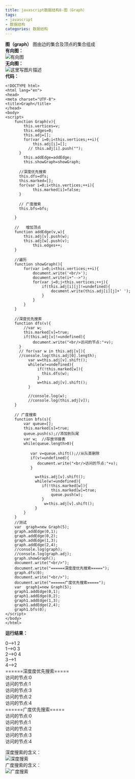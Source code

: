 ```yaml
---
title: javascript数据结构8-图（Graph）
tags: 
- javascript
- 数据结构
categories: 数据结构
---
```


 
 **图（graph）**
图由边的集合及顶点的集合组成           
**有向图：**          
![有向图](http://img.blog.csdn.net/20151208125116430)               
**无向图：**          
![这里写图片描述](http://img.blog.csdn.net/20151208125202948)             
**代码：**        

```html5
<!DOCTYPE html>
<html lang="en">
<head>
<meta charset="UTF-8">
<title>Graph</title>
</head>
<body>
<script>
	function Graph(v){
      	this.vertices=v;
      	this.edges=0;
      	this.adj=[];
     	for(var i=0;i<this.vertices;++i){
        	this.adj[i]=[];
          // this.adj[i].push("");
      }
      	this.addEdge=addEdge;
      	this.showGraph=showGraph;
      
      //深度优先搜索
      this.dfs=dfs;
      this.marked=[];
      for(var i=0;i<this.vertices;++i){
        	this.marked[i]=false;
      }

      // 广度搜索
      this.bfs=bfs;
      	
    }
  
	//   增加顶点
  	function addEdge(v,w){
      	this.adj[v].push(w);
      	this.adj[w].push(v);
		    this.edges++;      
    }
  	
  	//遍历
  	function showGraph(){
      	for(var i=0;i<this.vertices;++i){
          	document.write('<br/>');
          	document.write(i+"-->");
          	for(var j=0;j<this.vertices;++j){
              	if(this.adj[i][j]!=undefined){
                  	document.write(this.adj[i][j]+' ');
                }
            }
        }
    }
  
  	//深度优先搜索
  	function dfs(v){
  		//var w;
  		this.marked[v]=true;
    	if(this.adj[v]!=undefined){
        	document.write("<br/>访问的节点:"+v);
      }
      // for(var w in this.adj[v]){
      //console.log(this.adj[0].length);    
          var w=this.adj[v].shift();
          while(w!=undefined){
              if(!this.marked[w]){
              	this.dfs(w);
              }
              w=this.adj[v].shift();
          }
     
          //console.log(w);
          //console.log(this.adj[v]);
    }

    // 广度搜索
    function bfs(s){
        var queue=[];
        this.marked[s]=true;
        queue.push(s);//添加到队尾
        var w;  //存放邻接表
        while(queue.length>0){

           var v=queue.shift();//从队首删除
           if(v!=undefined){
              document.write("<br/>访问的节点:"+v);
           }

             w=this.adj[v].shift();
             while(w!=undefined){
                if(!this.marked[w]){
                    this.marked[w]=true;
                    queue.push(w);
                }
                 w=this.adj[v].shift();
             }
        }
    }
  	//测试
  	var  graph=new Graph(5);
  	graph.addEdge(0,1);  
  	graph.addEdge(0,2);  
  	graph.addEdge(1,3);  
  	graph.addEdge(2,4);  
    //console.log(graph);
  	//console.log(graph.adj);
  	graph.showGraph();
    document.write("<br/>");
    document.write("======深度度优先搜索=====");
    graph.dfs(0);
    document.write("<br/>");
    document.write("======广度优先搜索=====");
    var  graph1=new Graph(5);
    graph1.addEdge(0,1);  
    graph1.addEdge(0,2);  
    graph1.addEdge(1,3);  
    graph1.addEdge(2,4);  
    graph1.bfs(0);
</script>
</body>
</html>
```
**运行结果：**

> 
0-->1 2          
1-->0 3         
2-->0 4             
3-->1              
4-->2              
======深度度优先搜索=====                 
访问的节点:0              
访问的节点:1  			
访问的节点:3			
访问的节点:2			
访问的节点:4			
======广度优先搜索=====			
访问的节点:0			
访问的节点:1			
访问的节点:2			
访问的节点:3			
访问的节点:4			

深度搜索的含义：      
![深度搜索](http://img.blog.csdn.net/20151208125306927)     
广度搜索的含义：       
![广度搜索](http://img.blog.csdn.net/20151208125325697)